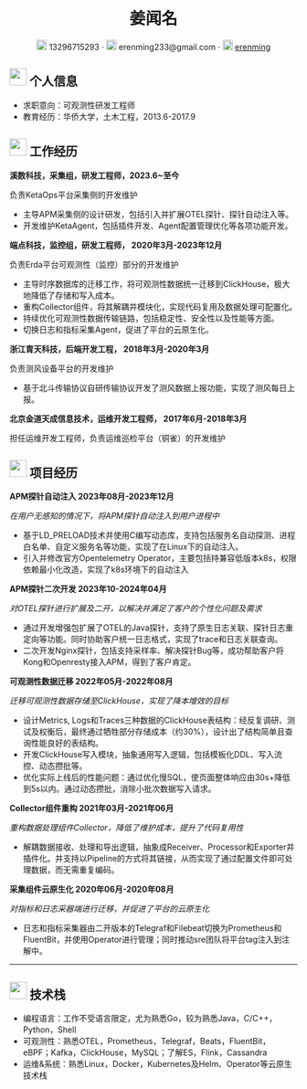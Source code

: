  <center>
     <h1>姜闻名</h1>
     <div>
         <span>
             <img src="assets/phone-solid.svg" width="18px">
             13296715293
         </span>
         ·
         <span>
             <img src="assets/envelope-solid.svg" width="18px">
             erenming233@gmail.com
         </span>
         ·
         <span>
             <img src="assets/github-brands.svg" width="18px">
             <a href="https://github.com/erenming">erenming</a>
         </span>
     </div>
 </center>

 ## <img src="assets/info-circle-solid.svg" width="30px"> 个人信息 

 - 求职意向：可观测性研发工程师
 - 教育经历：华侨大学，土木工程，2013.6-2017.9

## <img src="assets/briefcase-solid.svg" width="30px"> 工作经历

**溪数科技，采集组，研发工程师，2023.6~至今**

负责KetaOps平台采集侧的开发维护

- 主导APM采集侧的设计研发，包括引入并扩展OTEL探针、探针自动注入等。
- 开发维护KetaAgent，包括插件开发、Agent配置管理优化等各项功能开发。

**端点科技，监控组，研发工程师， 2020年3月-2023年12月**

负责Erda平台可观测性（监控）部分的开发维护

- 主导时序数据库的迁移工作，将可观测性数据统一迁移到ClickHouse，极大地降低了存储和写入成本。
- 重构Collector组件，将其解耦并模块化，实现代码复用及数据处理可配置化。
- 持续优化可观测性数据传输链路，包括稳定性、安全性以及性能等方面。
- 切换日志和指标采集Agent，促进了平台的云原生化。

**浙江胄天科技，后端开发工程， 2018年3月-2020年3月**

负责测风设备平台的开发维护

- 基于北斗传输协议自研传输协议开发了测风数据上报功能，实现了测风每日上报。

**北京金道天成信息技术，运维开发工程师， 2017年6月-2018年3月**

担任运维开发工程师，负责运维巡检平台（铜雀）的开发维护

## <img src="assets/project-diagram-solid.svg" width="30px"> 项目经历

**APM探针自动注入 2023年08月-2023年12月**

*在用户无感知的情况下，将APM探针自动注入到用户进程中*

- 基于LD_PRELOAD技术并使用C编写动态库，支持包括服务名自动探测、进程白名单、自定义服务名等功能，实现了在Linux下的自动注入。
- 引入并修改官方Opentelemetry Operator，主要包括持兼容低版本k8s，权限依赖最小化改造，实现了k8s环境下的自动注入

**APM探针二次开发 2023年10-2024年04月**

*对OTEL探针进行扩展及二开，以解决并满足了客户的个性化问题及需求*

- 通过开发增强包扩展了OTEL的Java探针，支持了原生日志关联、探针日志重定向等功能。同时协助客户统一日志格式，实现了trace和日志关联查询。
- 二次开发Nginx探针，包括支持采样率、解决探针Bug等，成功帮助客户将Kong和Openresty接入APM，得到了客户肯定。

**可观测性数据迁移 2022年05月-2022年08月**

*迁移可观测性数据存储至ClickHouse，实现了降本增效的目标*

- 设计Metrics, Logs和Traces三种数据的ClickHouse表结构：经反复调研、测试及权衡后，最终通过牺牲部分存储成本（约30%），设计出了结构简单且查询性能良好的表结构。
- 开发ClickHouse写入模块，抽象通用写入逻辑，包括模板化DDL、写入流控、动态攒批等。
- 优化实际上线后的性能问题：通过优化慢SQL，使页面整体响应由30s+降低到5s以内。通过动态攒批，消除小批次数据写入请求。

**Collector组件重构 2021年03月-2021年06月**

*重构数据处理组件Collector，降低了维护成本，提升了代码复用性*

- 解耦数据接收、处理和导出逻辑，抽象成Receiver、Processor和Exporter并插件化。并支持以Pipeline的方式将其链接，从而实现了通过配置文件即可处理数据，而无需重复编码。

**采集组件云原生化 2020年06月-2020年08月**

*对指标和日志采器端进行迁移，并促进了平台的云原生化*

- 日志和指标采集器由二开版本的Telegraf和Filebeat切换为Prometheus和FluentBit，并使用Operator进行管理；同时推动sre团队将平台tag注入到注解中。

****

## <img src="assets/tools-solid.svg" width="30px"> 技术栈

- 编程语言：工作不受语言限定，尤为熟悉Go，较为熟悉Java，C/C++，Python，Shell
- 可观测性：熟悉OTEL，Prometheus，Telegraf，Beats，FluentBit，eBPF；Kafka，ClickHouse，MySQL；了解ES，Flink，Cassandra
- 运维&系统：熟悉Linux，Docker，Kubernetes及Helm、Operator等云原生技术栈